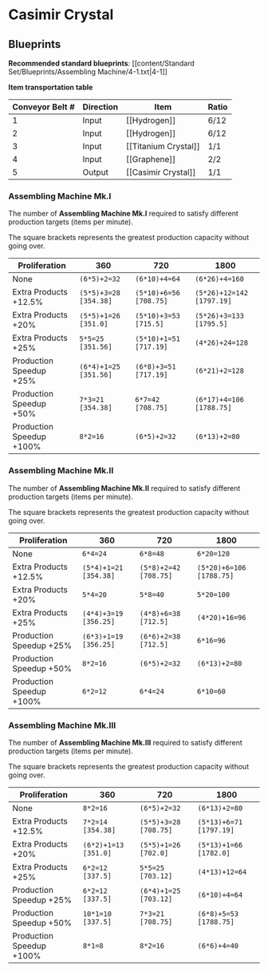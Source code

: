 # Casimir Crystal

## Blueprints

**Recommended standard blueprints**: [[content/Standard Set/Blueprints/Assembling Machine/4-1.txt|4-1]]

**Item transportation table**

| Conveyor Belt # | Direction | Item                 | Ratio |
| --------------- | --------- | -------------------- | ----- |
| 1               | Input     | [[Hydrogen]]         | 6/12  |
| 2               | Input     | [[Hydrogen]]         | 6/12  |
| 3               | Input     | [[Titanium Crystal]] | 1/1   |
| 4               | Input     | [[Graphene]]         | 2/2   |
| 5               | Output    | [[Casimir Crystal]]  | 1/1   |

### Assembling Machine Mk.I

The number of **Assembling Machine Mk.I** required to satisfy different production targets (items per minute).

The square brackets represents the greatest production capacity without going over.

| Proliferation            | 360                   | 720                    | 1800                      |
| ------------------------ | --------------------- | ---------------------- | ------------------------- |
| None                     | `(6*5)+2=32`          | `(6*10)+4=64`          | `(6*26)+4=160`            |
| Extra Products +12.5%    | `(5*5)+3=28 [354.38]` | `(5*10)+6=56 [708.75]` | `(5*26)+12=142 [1797.19]` |
| Extra Products +20%      | `(5*5)+1=26 [351.0]`  | `(5*10)+3=53 [715.5]`  | `(5*26)+3=133 [1795.5]`   |
| Extra Products +25%      | `5*5=25 [351.56]`     | `(5*10)+1=51 [717.19]` | `(4*26)+24=128`           |
| Production Speedup +25%  | `(6*4)+1=25 [351.56]` | `(6*8)+3=51 [717.19]`  | `(6*21)+2=128`            |
| Production Speedup +50%  | `7*3=21 [354.38]`     | `6*7=42 [708.75]`      | `(6*17)+4=106 [1788.75]`  |
| Production Speedup +100% | `8*2=16`              | `(6*5)+2=32`           | `(6*13)+2=80`             |

### Assembling Machine Mk.II

The number of **Assembling Machine Mk.II** required to satisfy different production targets (items per minute).

The square brackets represents the greatest production capacity without going over.

| Proliferation            | 360                   | 720                   | 1800                     |
| ------------------------ | --------------------- | --------------------- | ------------------------ |
| None                     | `6*4=24`              | `6*8=48`              | `6*20=120`               |
| Extra Products +12.5%    | `(5*4)+1=21 [354.38]` | `(5*8)+2=42 [708.75]` | `(5*20)+6=106 [1788.75]` |
| Extra Products +20%      | `5*4=20`              | `5*8=40`              | `5*20=100`               |
| Extra Products +25%      | `(4*4)+3=19 [356.25]` | `(4*8)+6=38 [712.5]`  | `(4*20)+16=96`           |
| Production Speedup +25%  | `(6*3)+1=19 [356.25]` | `(6*6)+2=38 [712.5]`  | `6*16=96`                |
| Production Speedup +50%  | `8*2=16`              | `(6*5)+2=32`          | `(6*13)+2=80`            |
| Production Speedup +100% | `6*2=12`              | `6*4=24`              | `6*10=60`                |

### Assembling Machine Mk.III

The number of **Assembling Machine Mk.III** required to satisfy different production targets (items per minute).

The square brackets represents the greatest production capacity without going over.

| Proliferation            | 360                  | 720                   | 1800                    |
| ------------------------ | -------------------- | --------------------- | ----------------------- |
| None                     | `8*2=16`             | `(6*5)+2=32`          | `(6*13)+2=80`           |
| Extra Products +12.5%    | `7*2=14 [354.38]`    | `(5*5)+3=28 [708.75]` | `(5*13)+6=71 [1797.19]` |
| Extra Products +20%      | `(6*2)+1=13 [351.0]` | `(5*5)+1=26 [702.0]`  | `(5*13)+1=66 [1782.0]`  |
| Extra Products +25%      | `6*2=12 [337.5]`     | `5*5=25 [703.12]`     | `(4*13)+12=64`          |
| Production Speedup +25%  | `6*2=12 [337.5]`     | `(6*4)+1=25 [703.12]` | `(6*10)+4=64`           |
| Production Speedup +50%  | `10*1=10 [337.5]`    | `7*3=21 [708.75]`     | `(6*8)+5=53 [1788.75]`  |
| Production Speedup +100% | `8*1=8`              | `8*2=16`              | `(6*6)+4=40`            |

